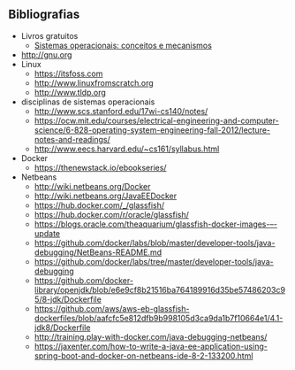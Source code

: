 ## Bibliografias

- Livros gratuitos
  - [Sistemas operacionais: conceitos e mecanismos](http://wiki.inf.ufpr.br/maziero/doku.php?id=so:livro_de_sistemas_operacionais)
- http://gnu.org
- Linux
  - https://itsfoss.com
  - http://www.linuxfromscratch.org
  - http://www.tldp.org
- disciplinas de sistemas operacionais
  - http://www.scs.stanford.edu/17wi-cs140/notes/
  - https://ocw.mit.edu/courses/electrical-engineering-and-computer-science/6-828-operating-system-engineering-fall-2012/lecture-notes-and-readings/
  - http://www.eecs.harvard.edu/~cs161/syllabus.html
- Docker
  - https://thenewstack.io/ebookseries/
- Netbeans
  - http://wiki.netbeans.org/Docker
  - http://wiki.netbeans.org/JavaEEDocker
  - https://hub.docker.com/_/glassfish/
  - https://hub.docker.com/r/oracle/glassfish/
  - https://blogs.oracle.com/theaquarium/glassfish-docker-images-–-update
  - https://github.com/docker/labs/blob/master/developer-tools/java-debugging/NetBeans-README.md
  - https://github.com/docker/labs/tree/master/developer-tools/java-debugging
  - https://github.com/docker-library/openjdk/blob/e6e9cf8b21516ba764189916d35be57486203c95/8-jdk/Dockerfile
  - https://github.com/aws/aws-eb-glassfish-dockerfiles/blob/aafcfc5e812dfb9b998105d3ca9da1b7f10664e1/4.1-jdk8/Dockerfile
  - http://training.play-with-docker.com/java-debugging-netbeans/
  - https://jaxenter.com/how-to-write-a-java-ee-application-using-spring-boot-and-docker-on-netbeans-ide-8-2-133200.html
